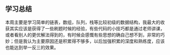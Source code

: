 ## 学习总结
本周主要是学习简单的链表，数组，队列，栈等比较初级的数据结构，我最大的收获其实应该是获得了一些刷题时候的经验，有些代码的小技巧都是通过老师讲课，或者看别人的更优解法得到的，有时候会感慨有些思想的确自己想不到，非常的巧妙；但是我认为主要原因还是积累得不够多，以后加强积累的深度和熟练度，应该也能达到举一反三的效果。